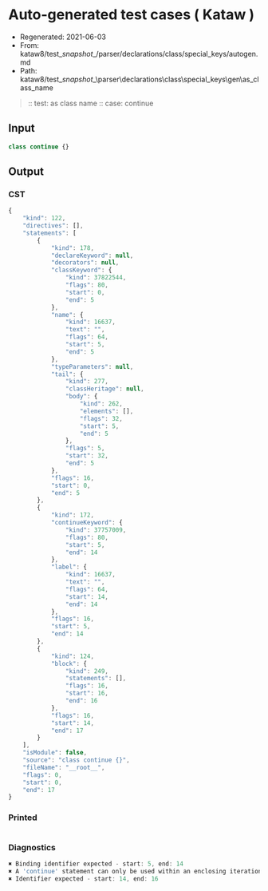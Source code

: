 # Auto-generated test cases ( Kataw )
- Regenerated: 2021-06-03
- From: kataw8/test\__snapshot__/parser/declarations/class/special_keys/autogen.md
- Path: kataw8/test\__snapshot__\parser\declarations\class\special_keys\gen\as_class_name
> :: test: as class name
> :: case: continue
## Input

`````js
class continue {}
`````
## Output

### CST

```javascript
{
    "kind": 122,
    "directives": [],
    "statements": [
        {
            "kind": 178,
            "declareKeyword": null,
            "decorators": null,
            "classKeyword": {
                "kind": 37822544,
                "flags": 80,
                "start": 0,
                "end": 5
            },
            "name": {
                "kind": 16637,
                "text": "",
                "flags": 64,
                "start": 5,
                "end": 5
            },
            "typeParameters": null,
            "tail": {
                "kind": 277,
                "classHeritage": null,
                "body": {
                    "kind": 262,
                    "elements": [],
                    "flags": 32,
                    "start": 5,
                    "end": 5
                },
                "flags": 5,
                "start": 32,
                "end": 5
            },
            "flags": 16,
            "start": 0,
            "end": 5
        },
        {
            "kind": 172,
            "continueKeyword": {
                "kind": 37757009,
                "flags": 80,
                "start": 5,
                "end": 14
            },
            "label": {
                "kind": 16637,
                "text": "",
                "flags": 64,
                "start": 14,
                "end": 14
            },
            "flags": 16,
            "start": 5,
            "end": 14
        },
        {
            "kind": 124,
            "block": {
                "kind": 249,
                "statements": [],
                "flags": 16,
                "start": 16,
                "end": 16
            },
            "flags": 16,
            "start": 14,
            "end": 17
        }
    ],
    "isModule": false,
    "source": "class continue {}",
    "fileName": "__root__",
    "flags": 0,
    "start": 0,
    "end": 17
}
```

### Printed

```javascript

```

### Diagnostics

```javascript
✖ Binding identifier expected - start: 5, end: 14
✖ A 'continue' statement can only be used within an enclosing iteration statement. - start: 5, end: 14
✖ Identifier expected - start: 14, end: 16

```

